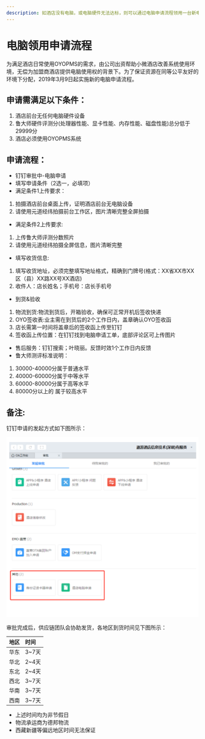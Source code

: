 ```yaml
---
description: 如酒店没有电脑，或电脑硬件无法达标，则可以通过电脑申请流程领用一台新电脑。
---
```


# 电脑领用申请流程

为满足酒店日常使用OYOPMS的需求，由公司出资帮助小微酒店改善系统使用环境，无偿为加盟商酒店提供电脑使用权的背景下。为了保证资源在同等公平友好的环境下分配，2019年3月9日起实施新的电脑申请流程。

## 申请需满足以下条件：

1. 酒店前台无任何电脑硬件设备
2. 鲁大师硬件评测分\(处理器性能、显卡性能、内存性能、磁盘性能\)总分低于29999分
3. 酒店必须使用OYOPMS系统

## 申请流程：

* 钉钉审批中-电脑申请
* 填写申请条件（2选一，必填项）
* 满足条件1上传要求：

1. 拍摄酒店前台桌面上传，证明酒店前台无电脑设备
2. 请使用元道经纬拍摄前台工作区，图片清晰完整全屏拍摄

* 满足条件2上传要求:

1. 上传鲁大师评测分数照片
2. 请使用元道经纬拍摄全屏信息，图片清晰完整

* 填写收货信息:

1. 填写收货地址，必须完整填写地址格式，精确到门牌号\(格式：XX省XX市XX区（县）XX路XX号XX酒店\)
2. 收件人：店长姓名；手机号：店长手机号

* 到货&验收

1. 物流到货:物流到货后，开箱验收，确保可正常开机后签收快递
2. OYO签收表:业主需在到货后的2个工作日内，盖章确认OYO签收函
3. 店长需第一时间将盖章后的签收函上传至钉钉
4. 签收函上传位置：在钉钉找到电脑申请工单，底部评论区可上传图片

* 售后服务：钉钉搜索；叶晓丽。反馈时效1个工作日内反馈
* 鲁大师测评标准说明：

1. 30000-40000分属于普通水平
2. 40000-60000分属于中等水平
3. 60000-80000分属于高等水平
4. 80000分以上的 属于较高水平

## 备注:

钉钉申请的发起方式如下图所示：

![&#x9489;&#x9489;&#x7533;&#x8BF7;&#x9152;&#x5E97;&#x7535;&#x8111;](../.gitbook/assets/image%20%28894%29.png)

审批完成后，供应链团队会协助发货，各地区到货时间见下图所示：

| 地区 | 时间 |
| :--- | :--- |
| 华东 | 3~7天 |
| 华北 | 2~4天 |
| 东北 | 2~4天 |
| 西北 | 3~7天 |
| 华南 | 3~7天 |
| 西南 | 3~7天 |

* 上述时间均为非节假日
* 物流承运商为德邦物流
* 西藏新疆等偏远地区时间无法保证

